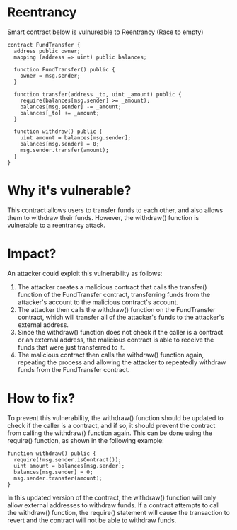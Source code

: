 # Reentrancy

Smart contract below is vulnureable to Reentrancy (Race to empty)

```
contract FundTransfer {
  address public owner;
  mapping (address => uint) public balances;

  function FundTransfer() public {
    owner = msg.sender;
  }

  function transfer(address _to, uint _amount) public {
    require(balances[msg.sender] >= _amount);
    balances[msg.sender] -= _amount;
    balances[_to] += _amount;
  }

  function withdraw() public {
    uint amount = balances[msg.sender];
    balances[msg.sender] = 0;
    msg.sender.transfer(amount);
  }
}
```

# Why it's vulnerable?
This contract allows users to transfer funds to each other, and also allows them to withdraw their funds. However, the withdraw() function is vulnerable to a reentrancy attack.

# Impact?
An attacker could exploit this vulnerability as follows:

1. The attacker creates a malicious contract that calls the transfer() function of the FundTransfer contract, transferring funds from the attacker's account to the malicious contract's account.
2. The attacker then calls the withdraw() function on the FundTransfer contract, which will transfer all of the attacker's funds to the attacker's external address.
3. Since the withdraw() function does not check if the caller is a contract or an external address, the malicious contract is able to receive the funds that were just transferred to it.
4. The malicious contract then calls the withdraw() function again, repeating the process and allowing the attacker to repeatedly withdraw funds from the FundTransfer contract.

# How to fix?
To prevent this vulnerability, the withdraw() function should be updated to check if the caller is a contract, and if so, it should prevent the contract from calling the withdraw() function again. This can be done using the require() function, as shown in the following example:

```
function withdraw() public {
  require(!msg.sender.isContract());
  uint amount = balances[msg.sender];
  balances[msg.sender] = 0;
  msg.sender.transfer(amount);
}
```

In this updated version of the contract, the withdraw() function will only allow external addresses to withdraw funds. If a contract attempts to call the withdraw() function, the require() statement will cause the transaction to revert and the contract will not be able to withdraw funds.
